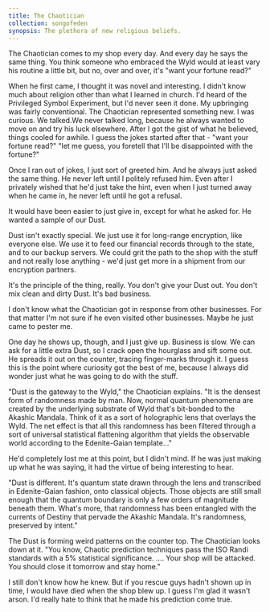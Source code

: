 ```yaml
---
title: The Chaotician
collection: songofeden
synopsis: The plethora of new religious beliefs.
---
```


The Chaotician comes to my shop every day. And every day he says the same thing. You think someone who embraced the Wyld would at least vary his routine a little bit, but no, over and over, it's "want your fortune read?"

When he first came, I thought it was novel and interesting. I didn't know much about religion other than what I learned in church. I'd heard of the Privileged Symbol Experiment, but I'd never seen it done. My upbringing was fairly conventional. The Chaotician represented something new. I was curious. We talked.We never talked long, because he always wanted to move on and try his luck elsewhere. After I got the gist of what he believed, things cooled for awhile. I guess the jokes started after that - "want your fortune read?" "let me guess, you foretell that I'll be disappointed with the fortune?"

Once I ran out of jokes, I just sort of greeted him. And he always just asked the same thing. He never left until I politely refused him. Even after I privately wished that he'd just take the hint, even when I just turned away when he came in, he never left until he got a refusal.

It would have been easier to just give in, except for what he asked for. He wanted a sample of our Dust.

Dust isn't exactly special. We just use it for long-range encryption, like everyone else. We use it to feed our financial records through to the state, and to our backup servers. We could grit the path to the shop with the stuff and not really lose anything - we'd just get more in a shipment from our encryption partners.

It's the principle of the thing, really. You don't give your Dust out. You don't mix clean and dirty Dust. It's bad business.

I don't know what the Chaotician got in response from other businesses. For that matter I'm not sure if he even visited other businesses. Maybe he just came to pester me.

One day he shows up, though, and I just give up. Business is slow. We can ask for a little extra Dust, so I crack open the hourglass and sift some out. He spreads it out on the counter, tracing finger-marks through it. I guess this is the point where curiosity got the best of me, because I always did wonder just what he was going to do with the stuff.

"Dust is the gateway to the Wyld," the Chaotician explains. "It is the densest form of randomness made by man. Now, normal quantum phenomena are created by the underlying substrate of Wyld that's bit-bonded to the Akashic Mandala. Think of it as a sort of holographic lens that overlays the Wyld. The net effect is that all this randomness has been filtered through a sort of universal statistical flattening algorithm that yields the observable world according to the Edenite-Gaian template..."

He'd completely lost me at this point, but I didn't mind. If he was just making up what he was saying, it had the virtue of being interesting to hear.

"Dust is different. It's quantum state drawn through the lens and transcribed in Edenite-Gaian fashion, onto classical objects. Those objects are still small enough that the quantum boundary is only a few orders of magnitude beneath them. What's more, that randomness has been entangled with the currents of Destiny that pervade the Akashic Mandala. It's randomness, preserved by intent."

The Dust is forming weird patterns on the counter top. The Chaotician looks down at it. "You know, Chaotic prediction techniques pass the ISO Randi standards with a 5% statistical significance. .... Your shop will be attacked. You should close it tomorrow and stay home."

I still don't know how he knew. But if you rescue guys hadn't shown up in time, I would have died when the shop blew up. I guess I'm glad it wasn't arson. I'd really hate to think that he made his prediction come true.
